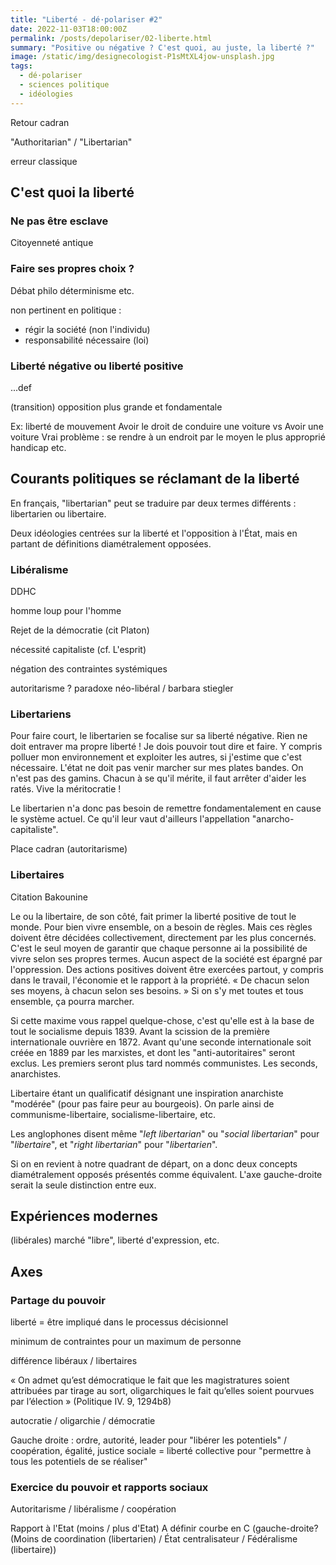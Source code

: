 ```yaml
---
title: "Liberté - dé·polariser #2"
date: 2022-11-03T18:00:00Z
permalink: /posts/depolariser/02-liberte.html
summary: "Positive ou négative ? C'est quoi, au juste, la liberté ?"
image: /static/img/designecologist-P1sMtXL4jow-unsplash.jpg
tags:
  - dé·polariser
  - sciences politique
  - idéologies
---
```


Retour cadran

"Authoritarian" / "Libertarian"

erreur classique

## C'est quoi la liberté

### Ne pas être esclave

Citoyenneté antique

### Faire ses propres choix ?

Débat philo
déterminisme etc.

non pertinent en politique :

- régir la société (non l'individu)
- responsabilité nécessaire (loi)

### Liberté négative ou liberté positive

...def

(transition) opposition plus grande et fondamentale

Ex: liberté de mouvement
Avoir le droit de conduire une voiture vs Avoir une voiture
Vrai problème : se rendre à un endroit par le moyen le plus approprié
handicap etc.

## Courants politiques se réclamant de la liberté

En français, "libertarian" peut se traduire par deux termes différents : libertarien ou libertaire.

Deux idéologies centrées sur la liberté et l'opposition à l'État, mais en partant de définitions diamétralement opposées.

### Libéralisme

DDHC

homme loup pour l'homme

Rejet de la démocratie (cit Platon)

nécessité capitaliste (cf. L'esprit)

négation des contraintes systémiques

autoritarisme ?
paradoxe néo-libéral / barbara stiegler

### Libertariens

Pour faire court, le libertarien se focalise sur sa liberté négative.
Rien ne doit entraver ma propre liberté !
Je dois pouvoir tout dire et faire.
Y compris polluer mon environnement et exploiter les autres, si j'estime que c'est nécessaire.
L'état ne doit pas venir marcher sur mes plates bandes.
On n'est pas des gamins.
Chacun à se qu'il mérite, il faut arrêter d'aider les ratés.
Vive la méritocratie !

Le libertarien n'a donc pas besoin de remettre fondamentalement en cause le système actuel.
Ce qu'il leur vaut d'ailleurs l'appellation "anarcho-capitaliste".

Place cadran (autoritarisme)

### Libertaires

Citation Bakounine

Le ou la libertaire, de son côté, fait primer la liberté positive de tout le monde.
Pour bien vivre ensemble, on a besoin de règles.
Mais ces règles doivent être décidées collectivement, directement par les plus concernés.
C'est le seul moyen de garantir que chaque personne ai la possibilité de vivre selon ses propres termes.
Aucun aspect de la société est épargné par l'oppression.
Des actions positives doivent être exercées partout, y compris dans le travail, l'économie et le rapport à la propriété.
« De chacun selon ses moyens, à chacun selon ses besoins. »
Si on s'y met toutes et tous ensemble, ça pourra marcher.

Si cette maxime vous rappel quelque-chose, c'est qu'elle est à la base de tout le socialisme depuis 1839.
Avant la scission de la première internationale ouvrière en 1872.
Avant qu'une seconde internationale soit créée en 1889 par les marxistes, et dont les "anti-autoritaires" seront exclus.
Les premiers seront plus tard nommés communistes.
Les seconds, anarchistes.

Libertaire étant un qualificatif désignant une inspiration anarchiste "modérée" (pour pas faire peur au bourgeois).
On parle ainsi de communisme-libertaire, socialisme-libertaire, etc.

Les anglophones disent même "_left libertarian_" ou "_social libertarian_" pour "_libertaire_", et "_right libertarian_" pour "_libertarien_".

Si on en revient à notre quadrant de départ, on a donc deux concepts diamétralement opposés présentés comme équivalent.
L'axe gauche-droite serait la seule distinction entre eux.

## Expériences modernes

(libérales) marché "libre", liberté d'expression, etc.

## Axes

### Partage du pouvoir

liberté = être impliqué dans le processus décisionnel

minimum de contraintes pour un maximum de personne

différence libéraux / libertaires

« On admet qu’est démocratique le fait que les magistratures soient attribuées par tirage au sort, oligarchiques le fait qu’elles soient pourvues par l’élection » (Politique IV. 9, 1294b8)

autocratie / oligarchie / démocratie

Gauche droite : ordre, autorité, leader pour "libérer les potentiels" / coopération, égalité, justice sociale = liberté collective pour "permettre à tous les potentiels de se réaliser"

### Exercice du pouvoir et rapports sociaux

Autoritarisme / libéralisme / coopération

Rapport à l'Etat (moins / plus d'Etat)
A définir
courbe en C (gauche-droite? (Moins de coordination (libertarien) / État centralisateur / Fédéralisme (libertaire))
